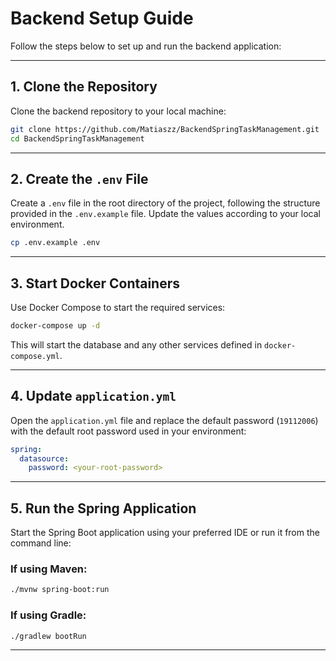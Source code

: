 # Backend Setup Guide

Follow the steps below to set up and run the backend application:

---

## 1. Clone the Repository

Clone the backend repository to your local machine:

```bash
git clone https://github.com/Matiaszz/BackendSpringTaskManagement.git
cd BackendSpringTaskManagement
```

---

## 2. Create the `.env` File

Create a `.env` file in the root directory of the project, following the structure provided in the `.env.example` file. Update the values according to your local environment.

```bash
cp .env.example .env
```

---

## 3. Start Docker Containers

Use Docker Compose to start the required services:

```bash
docker-compose up -d
```

This will start the database and any other services defined in `docker-compose.yml`.

---

## 4. Update `application.yml`

Open the `application.yml` file and replace the default password (`19112006`) with the default root password used in your environment:

```yaml
spring:
  datasource:
    password: <your-root-password>
```

---

## 5. Run the Spring Application

Start the Spring Boot application using your preferred IDE or run it from the command line:

### If using Maven:
```bash
./mvnw spring-boot:run
```

### If using Gradle:
```bash
./gradlew bootRun
```

---
